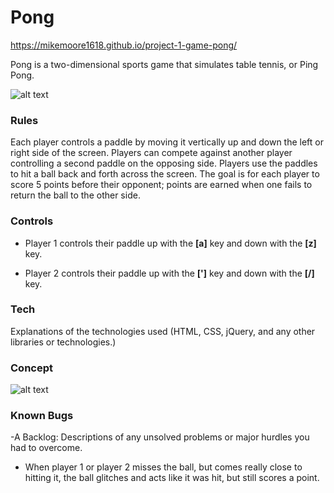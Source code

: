 
# Pong

https://mikemoore1618.github.io/project-1-game-pong/

Pong is a two-dimensional sports game that simulates table tennis, or Ping Pong. 

![alt text](https://i.imgur.com/HxCpqbY.png)

### Rules

Each player controls a paddle by moving it vertically up and down the left or right side of the screen. Players can compete against another player controlling a second paddle on the opposing side. Players use the paddles to hit a ball back and forth across the screen. The goal is for each player to score 5 points before their opponent; points are earned when one fails to return the ball to the other side.


### Controls

- Player 1 controls their paddle up with the **[a]** key and down with the **[z]** key.

- Player 2 controls their paddle up with the **[']** key and down with the **[/]** key.

### Tech

Explanations of the technologies used (HTML, CSS, jQuery, and any other libraries or technologies.)

### Concept

![alt text](https://i.imgur.com/rLoeCQG.jpg)

### Known Bugs

-A Backlog: Descriptions of any unsolved problems or major hurdles you had to overcome.

- When player 1 or player 2 misses the ball, but comes really close to hitting it, the ball glitches and acts like it was hit, but still scores a point. 
